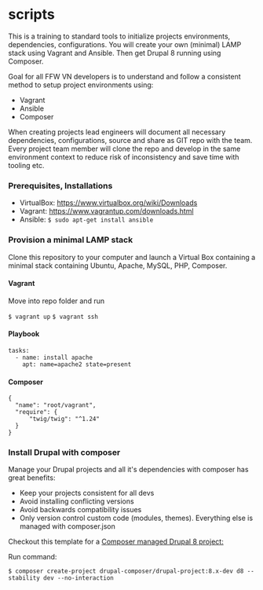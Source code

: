 # scripts
This is a training to standard tools to initialize projects environments, dependencies, configurations. You will create your own (minimal) LAMP stack using Vagrant and Ansible. Then get Drupal 8 running using Composer.

Goal for all FFW VN developers is to understand and follow a consistent method to setup project environments using: 
* Vagrant 
* Ansible
* Composer

When creating projects lead engineers will document all necessary dependencies, configurations, source and share as GIT repo with the team. Every project team member will clone the repo and develop in the same environment context to reduce risk of inconsistency and save time with tooling etc. 

### Prerequisites, Installations
* VirtualBox: https://www.virtualbox.org/wiki/Downloads
* Vagrant: https://www.vagrantup.com/downloads.html
* Ansible: `$ sudo apt-get install ansible`

### Provision a minimal LAMP stack
Clone this repository to your computer and launch a Virtual Box containing a minimal stack containing Ubuntu, Apache, MySQL, PHP, Composer. 

#### Vagrant
Move into repo folder and run

`$ vagrant up`
`$ vagrant ssh`

#### Playbook
  ```
  tasks:
    - name: install apache
      apt: name=apache2 state=present
  ```
#### Composer
  ```
  {
    "name": "root/vagrant",
    "require": {
        "twig/twig": "^1.24"
    }
  }
  ```

### Install Drupal with composer

Manage your Drupal projects and all it's dependencies with composer has great benefits:
* Keep your projects consistent for all devs
* Avoid installing conflicting versions 
* Avoid backwards compatibility issues
* Only version control custom code (modules, themes). Everything else is managed with composer.json

Checkout this template for a [Composer managed Drupal 8 project:](https://github.com/drupal-composer/drupal-project)

Run command:
```
$ composer create-project drupal-composer/drupal-project:8.x-dev d8 --stability dev --no-interaction
```
